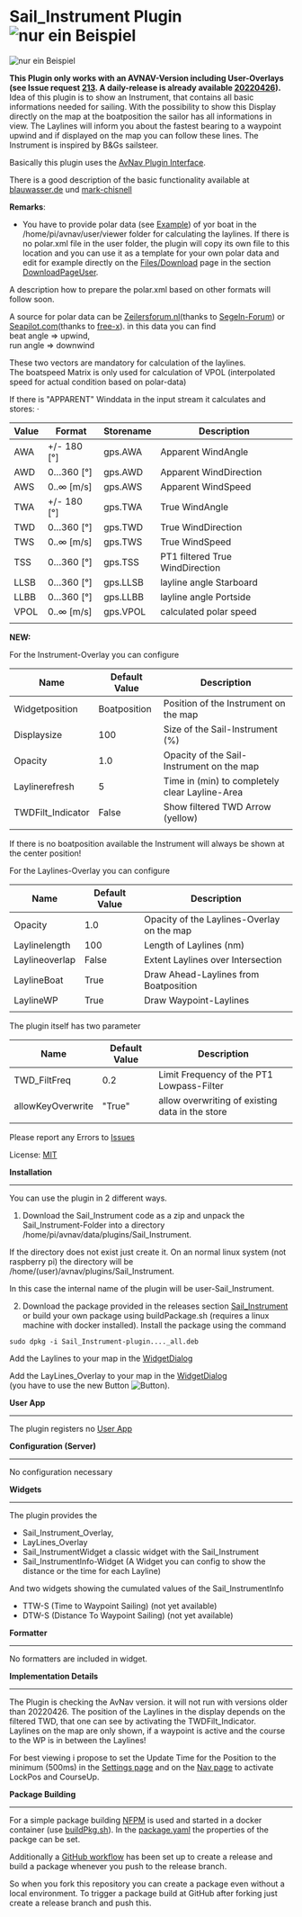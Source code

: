 **Sail_Instrument Plugin**
![nur ein Beispiel](https://github.com/kdschmidt1/Sail_Instrument/blob/c3503c50ce09bfc21681f1f1e58452fd98255a73/Images/avn1.png "Beispielbild")
===========================

![nur ein Beispiel](https://github.com/kdschmidt1/Sail_Instrument/blob/1f7c9f73a63de39d7d9d32b99be04a16940e7baa/Images/Achtung.png "Beispielbild")


**This Plugin only works with an AVNAV-Version including User-Overlays (see Issue request [213](https://github.com/wellenvogel/avnav/issues/213). A daily-release is already available [20220426](https://www.wellenvogel.net/software/avnav/downloads/daily/20220426/)).**  
Idea of this plugin is to show an Instrument, that contains all basic informations needed for sailing.
With the possibility to show this Display directly on the map at the boatposition the sailor has all informations in view. The Laylines will inform you about the fastest bearing to a waypoint upwind and if displayed on the map you can follow these lines. 
The Instrument is inspired by B&Gs sailsteer.  

Basically this plugin uses the [AvNav Plugin Interface](https://www.wellenvogel.net/software/avnav/docs/hints/plugins.html?lang=en).

There is a good description of the basic functionality available at [blauwasser.de](https://www.blauwasser.de/navigation/app-sailsteer-bandg) und [mark-chisnell](https://www.bandg.com/de-de/blog/sailsteer-with-mark-chisnell/)
 
 
**Remarks**:
*  You have to provide polar data (see [Example](https://github.com/kdschmidt1/Sail_Instrument/blob/65a357926932284c8cf6eddd00fa86e13bc51392/polardaten/polare.xml)) of yor boat in the /home/pi/avnav/user/viewer folder for calculating the laylines. If there is no polar.xml file in the user folder, the plugin will copy its own file to this location and you can use it as a template for your own polar data and edit for example directly on the [Files/Download](https://www.wellenvogel.net/software/avnav/docs/userdoc/downloadpage.html) page in the section [DownloadPageUser](https://www.wellenvogel.net/software/avnav/docs/userdoc/downloadpage.html#userfiles).  
  
  
A description how to prepare the polar.xml based on other formats will follow soon.  

A source for polar data can be [Zeilersforum.nl](http://jieter.github.io/orc-data/site/index.html?#ITAEVERG)(thanks to [Segeln-Forum](https://www.segeln-forum.de/thread/61813-messbriefe-und-polardaten-online-nachschauen/)) or
[Seapilot.com](https://www.seapilot.com/wp-content/uploads/2018/05/All_polar_files.zip)(thanks to [free-x](https://github.com/free-x)).
in this data you can find  
beat angle => upwind,  
run angle => downwind  

These two vectors are mandatory for calculation of the laylines.  
The boatspeed Matrix is only used for calculation of VPOL (interpolated speed for actual condition based on polar-data)

If there is "APPARENT" Winddata in the input stream it calculates and stores:
·  

| Value | Format | Storename | Description |
| --- | --- | --- | --- |
| AWA | +/- 180 [°] | gps.AWA | Apparent WindAngle |
| AWD | 0…360 [°] | gps.AWD | Apparent WindDirection |
| AWS | 0..∞ [m/s] | gps.AWS | Apparent WindSpeed |
| TWA | +/- 180 [°] | gps.TWA | True WindAngle |
| TWD | 0…360 [°] | gps.TWD | True WindDirection |
| TWS | 0..∞ [m/s] | gps.TWS | True WindSpeed |
| TSS | 0…360 [°] | gps.TSS | PT1 filtered True WindDirection |
| LLSB | 0…360 [°] | gps.LLSB | layline angle Starboard |
| LLBB | 0…360 [°] | gps.LLBB | layline angle Portside |
| VPOL | 0..∞ [m/s] | gps.VPOL | calculated polar speed |
|  |  |  |  |


**NEW:**  

For the Instrument-Overlay you can configure

[](https://github.com/kdschmidt1/Sail_Instrument/blob/98b84dc5dde84936c46d53dbb03e475991b24948/Images/InstrumentOverlayconf.png "Beispielbild")

| Name | Default Value | Description |
| --- | --- | --- |
| Widgetposition| Boatposition | Position of the Instrument on the map|
| Displaysize| 100 | Size of the Sail-Instrument (%) |
| Opacity | 1.0| Opacity of the Sail-Instrument on the map|
| Laylinerefresh | 5 | Time in (min) to completely clear Layline-Area |
| TWDFilt_Indicator | False | Show filtered TWD Arrow (yellow) |  
|  |  |  |  
If there is no boatposition available the Instrument will always be shown at the center position!

                          
                        
For the Laylines-Overlay you can configure  
[](https://github.com/kdschmidt1/Sail_Instrument/blob/98b84dc5dde84936c46d53dbb03e475991b24948/Images/LaylinesOverlay_conf.png "Beispielbild")  



| Name | Default Value | Description |
| --- | --- | --- |
| Opacity | 1.0 | Opacity of the Laylines-Overlay on the map|
| Laylinelength | 100 | Length of Laylines (nm) |
| Laylineoverlap | False | Extent Laylines over Intersection |
| LaylineBoat | True | Draw Ahead-Laylines from Boatposition |
| LaylineWP | True | Draw Waypoint-Laylines |  
|  |  |  |



The plugin itself has two  parameter  
[](https://github.com/kdschmidt1/Sail_Instrument/blob/78aa9bd42013f85f47369209355f0217332afda7/Images/plugin_conf.png "Beispielbild")  


| Name | Default Value | Description |
| --- | --- | --- |
| TWD_FiltFreq | 0.2 | Limit Frequency of the PT1 Lowpass-Filter |  
| allowKeyOverwrite | "True" | allow overwriting of existing data in the store |  
|  |  |  |


Please report any Errors to [Issues](https://github.com/kdschmidt1/Sail_Instrument/issues)

License: [MIT](LICENSE.md)





**Installation**

------------

You can use the plugin in 2 different ways.

1. Download the Sail_Instrument code as a zip and unpack the Sail_Instrument-Folder into a directory /home/pi/avnav/data/plugins/Sail_Instrument.

 If the directory does not exist just create it. On an normal linux system (not raspberry pi) the directory will be /home/(user)/avnav/plugins/Sail_Instrument.

 In this case the internal name of the plugin will be user-Sail_Instrument. 


2. Download the package provided in the releases section [Sail_Instrument](https://github.com/kdschmidt1/Sail_Instrument/releases) or build your own package using buildPackage.sh (requires a linux machine with docker installed). Install the package using the command

 ```
 sudo dpkg -i Sail_Instrument-plugin...._all.deb

 ```
Add the Laylines to your map in the [WidgetDialog](https://www.wellenvogel.net/software/avnav/docs/hints/layouts.html#h2:WidgetDialog)

Add the LayLines_Overlay to your map in the [WidgetDialog](https://www.wellenvogel.net/software/avnav/docs/hints/layouts.html#h2:WidgetDialog)  
(you have to use the new Button ![Button](https://github.com/wellenvogel/avnav/blob/d5cf9802d507bd5c23e1b999b78dbe0c76252fa9/viewer/images/icons-new/assistant_nav.svg)).



**User App**

--------

The plugin registers no [User App](https://www.wellenvogel.net/software/avnav/docs/userdoc/addonconfigpage.html?lang=en#h1:ConfigurationofUserApps)



**Configuration (Server)**

-------------

No configuration necessary



**Widgets**

------

The plugin provides the 
- Sail_Instrument_Overlay,
- LayLines_Overlay
- Sail_InstrumentWidget a classic widget with the Sail_Instrument
- Sail_InstrumentInfo-Widget (A Widget you can config to show the distance or the time for each Layline)  

And two widgets showing the cumulated values of the Sail_InstrumentInfo  
- TTW-S (Time to Waypoint Sailing)	(not yet available)
- DTW-S (Distance To Waypoint Sailing)	(not yet available)

**Formatter**

---------


No formatters are included in widget.




**Implementation Details**

----------------------

The Plugin is checking the AvNav version. it will not run with versions older than 20220426. 
The position of the Laylines in the display depends on the filtered TWD, that one 
can see by activating the TWDFilt_Indicator.  
Laylines on the map are only shown, if a waypoint is active and the course to the WP is in between the Laylines!

For best viewing i propose to set the Update Time for the Position to the minimum (500ms) in the [Settings page](https://www.wellenvogel.net/software/avnav/docs/userdoc/settingspage.html) 
and on the [Nav page](https://www.wellenvogel.net/software/avnav/docs/userdoc/navpage.html) to activate LockPos and CourseUp.

**Package Building**

----------------

For a simple package building [NFPM](https://nfpm.goreleaser.com/) is used and started in a docker container (use [buildPkg.sh](buildPkg.sh)). In the [package.yaml](package.yaml) the properties of the packge can be set.

Additionally a [GitHub workflow](.github/workflows/createPackage.yml) has been set up to create a release and build a package whenever you push to the release branch.

So when you fork this repository you can create a package even without a local environment.
To trigger a package build at GitHub after forking just create a release branch and push this.
